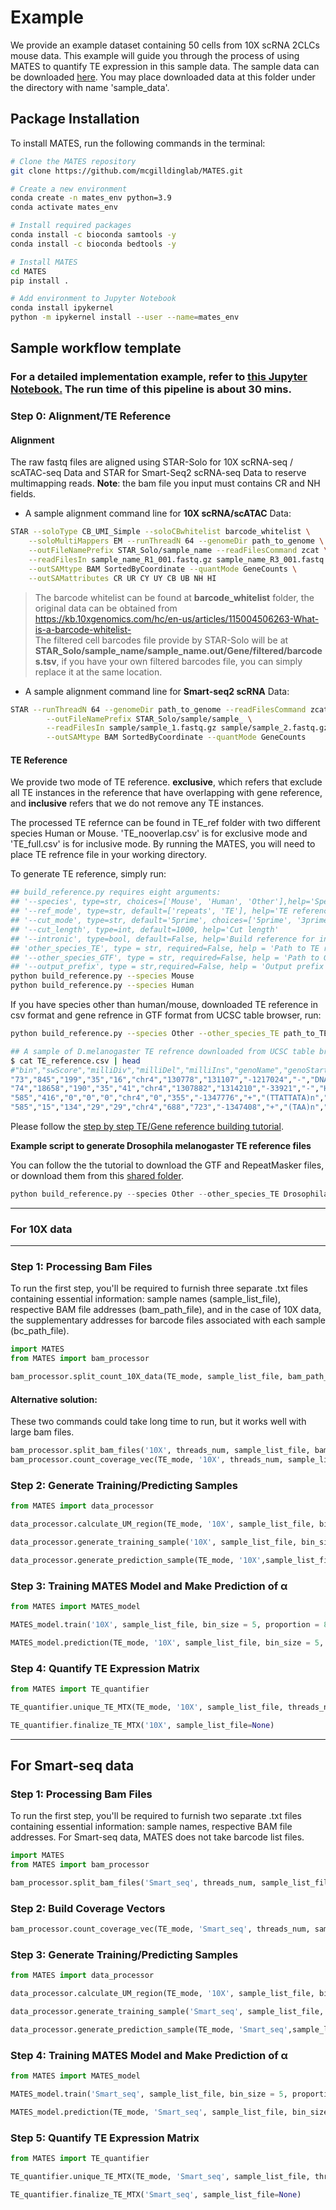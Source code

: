 # Example

We provide an example dataset containing 50 cells from 10X scRNA 2CLCs mouse data. This example will guide you through the process of using MATES to quantify TE expression in this sample data. The sample data can be downloaded [here](https://mcgill-my.sharepoint.com/:u:/g/personal/yumin_zheng_mail_mcgill_ca/ESmJrKvPuapBiuh7noTKksIBWosum5rswiG28Sgvb-IDUg?e=5sSfkZ). You may place downloaded data at this folder under the directory with name 'sample_data'.

## Package Installation

To install MATES, run the following commands in the terminal:

```sh
# Clone the MATES repository
git clone https://github.com/mcgilldinglab/MATES.git

# Create a new environment
conda create -n mates_env python=3.9
conda activate mates_env

# Install required packages
conda install -c bioconda samtools -y
conda install -c bioconda bedtools -y

# Install MATES
cd MATES
pip install .

# Add environment to Jupyter Notebook
conda install ipykernel
python -m ipykernel install --user --name=mates_env
```

## Sample workflow template

### For a detailed implementation example, refer to [this Jupyter Notebook.](https://github.com/mcgilldinglab/MATES/blob/main/example/sample_pipeline.ipynb) The run time of this pipeline is about 30 mins. 

### Step 0: Alignment/TE Reference
#### Alignment
The raw fastq files are aligned using STAR-Solo for 10X scRNA-seq / scATAC-seq Data and STAR for Smart-Seq2 scRNA-seq Data to reserve multimapping reads. 
**Note**: the bam file you input must contains CR and NH fields.

- A sample alignment command line for **10X scRNA/scATAC** Data:
```sh
STAR --soloType CB_UMI_Simple --soloCBwhitelist barcode_whitelist \
	--soloMultiMappers EM --runThreadN 64 --genomeDir path_to_genome \
	--outFileNamePrefix STAR_Solo/sample_name --readFilesCommand zcat \
	--readFilesIn sample_name_R1_001.fastq.gz sample_name_R3_001.fastq.gz sample_name_R2_001.fastq.gz \
	--outSAMtype BAM SortedByCoordinate --quantMode GeneCounts \
	--outSAMattributes CR UR CY UY CB UB NH HI
```
> The barcode whitelist can be found at **barcode_whitelist** folder, the original data can be obtained from  https://kb.10xgenomics.com/hc/en-us/articles/115004506263-What-is-a-barcode-whitelist- \
> The filtered cell barcodes file provide by STAR-Solo will be at **STAR_Solo/sample_name/sample_name.out/Gene/filtered/barcodes.tsv**, if you have your own filtered barcodes file, you can simply replace it at the same location.

- A sample alignment command line for **Smart-seq2 scRNA** Data:
```sh
STAR --runThreadN 64 --genomeDir path_to_genome --readFilesCommand zcat \
        --outFileNamePrefix STAR_Solo/sample/sample_ \
        --readFilesIn sample/sample_1.fastq.gz sample/sample_2.fastq.gz \
        --outSAMtype BAM SortedByCoordinate --quantMode GeneCounts
```
#### TE Reference
We provide two mode of TE reference. **exclusive**, which refers that exclude all TE instances in the reference that have overlapping with gene reference, and **inclusive** refers that we do not remove any TE instances.

The processed TE refernce can be found in TE_ref folder with two different species Human or Mouse. 'TE_nooverlap.csv' is for exclusive mode and 'TE_full.csv' is for inclusive mode. By running the MATES, you will need to place TE refrence file in your working directory.

To generate TE reference, simply run:
```sh
## build_reference.py requires eight arguments:
## '--species', type=str, choices=['Mouse', 'Human', 'Other'],help='Species type'
## '--ref_mode', type=str, default=['repeats', 'TE'], help='TE reference type'
## '--cut_mode', type=str, default='5prime', choices=['5prime', '3prime'], help='Cut mode'
## '--cut_length', type=int, default=1000, help='Cut length'
## '--intronic', type=bool, default=False, help='Build reference for intronic TE'
## 'other_species_TE', type = str, required=False, help = 'Path to TE reference'
## '--other_species_GTF', type = str, required=False, help = 'Path to GTF of the species'
## '--output_prefix', type = str,required=False, help = 'Output prefix'
python build_reference.py --species Mouse 
python build_reference.py --species Human
```
If you have species other than human/mouse, downloaded TE reference in csv format and gene refrence in GTF format from UCSC table browser, run:
```sh
python build_reference.py --species Other --other_species_TE path_to_TE_reference --other_species_GTF path_to_Gene_reference
```
```sh
## A sample of D.melanogaster TE refrence downloaded from UCSC table browser:
$ cat TE_reference.csv | head
#"bin","swScore","milliDiv","milliDel","milliIns","genoName","genoStart","genoEnd","genoLeft","strand","repName","repClass","repFamily","repStart","repEnd","repLeft","id"
"73","845","199","35","16","chr4","130778","131107","-1217024","-","DNAREP1_DM","RC","Helitron","-82","512","268","8"
"74","18658","190","35","41","chr4","1307882","1314210","-33921","-","HETA","LINE","Jockey","-1","6080","1","8"
"585","416","0","0","0","chr4","0","355","-1347776","+","(TTATTATA)n","Simple_repeat","Simple_repeat","1","355","0","8"
"585","15","134","29","29","chr4","688","723","-1347408","+","(TAA)n","Simple_repeat","Simple_repeat","1","35","0","8"
```
Please follow the [step by step TE/Gene reference building tutorial](https://github.com/mcgilldinglab/MATES/blob/main/tutorial/reference_downloading.md).

**Example script to generate Drosophila melanogaster TE reference files**

You can follow the the tutorial to download the GTF and RepeatMasker files, or download them from this [shared folder](https://mcgill-my.sharepoint.com/:f:/g/personal/yumin_zheng_mail_mcgill_ca/EirU-9fxxLdCrFYpAbzEOjwBa1TZI9YI4Ery7p3suZoZow?e=KXCHDW). 
```python
python build_reference.py --species Other --other_species_TE Drosophila_TE.csv --other_species_GTF dm6.ensGene.gtf
```
----
### For 10X data
----
### Step 1: Processing Bam Files
To run the first step, you'll be required to furnish three separate .txt files containing essential information: sample names (sample_list_file), respective BAM file addresses (bam_path_file), and in the case of 10X data, the supplementary addresses for barcode files associated with each sample (bc_path_file).
```python
import MATES
from MATES import bam_processor

bam_processor.split_count_10X_data(TE_mode, sample_list_file, bam_path_file, bc_path_file, bc_ind,TE_ref_path, num_threads)
```
#### Alternative solution:
These two commands could take long time to run, but it works well with large bam files.

```python
bam_processor.split_bam_files('10X', threads_num, sample_list_file, bam_path_file, bc_ind, bc_path_file)
bam_processor.count_coverage_vec(TE_mode, '10X', threads_num, sample_list_file, TE_ref_path, bc_path_file)
```

### Step 2: Generate Training/Predicting Samples
```python
from MATES import data_processor

data_processor.calculate_UM_region(TE_mode, '10X', sample_list_file, bin_size=5, proportion=80, ref_path = TE_ref_path, bc_path_file=bc_path_file)

data_processor.generate_training_sample('10X', sample_list_file, bin_size, proportion)

data_processor.generate_prediction_sample(TE_mode, '10X',sample_list_file, bin_size, proportion,ref_path=TE_ref_path, bc_path_file = bc_path_file)
```
### Step 3: Training MATES Model and Make Prediction of α
```python
from MATES import MATES_model

MATES_model.train('10X', sample_list_file, bin_size = 5, proportion = 80, BATCH_SIZE= 4096, AE_LR = 1e-4, MLP_LR = 1e-6, AE_EPOCHS = 200, MLP_EPOCHS = 200, DEVICE = 'cpu')

MATES_model.prediction(TE_mode, '10X', sample_list_file, bin_size = 5, proportion = 80, AE_trained_epochs = 200, MLP_trained_epochs = 200, DEVICE = 'cpu',ref_path = TE_ref_path)
```
### Step 4: Quantify TE Expression Matrix
```python
from MATES import TE_quantifier

TE_quantifier.unique_TE_MTX(TE_mode, '10X', sample_list_file, threads_num, bc_path_file)

TE_quantifier.finalize_TE_MTX('10X', sample_list_file=None)
```

----
For Smart-seq data
----

### Step 1: Processing Bam Files
To run the first step, you'll be required to furnish two separate .txt files containing essential information: sample names, respective BAM file addresses. For Smart-seq data, MATES does not take barcode list files.

```python
import MATES
from MATES import bam_processor

bam_processor.split_bam_files('Smart_seq', threads_num, sample_list_file, bam_path_file, bc_path_file=None)
```
### Step 2: Build Coverage Vectors
```python
bam_processor.count_coverage_vec(TE_mode, 'Smart_seq', threads_num, sample_list_file, bc_path_file=None)
```

### Step 3: Generate Training/Predicting Samples
```python
from MATES import data_processor

data_processor.calculate_UM_region(TE_mode, '10X', sample_list_file, bin_size=5, proportion=80, ref_path = TE_ref_path, bc_path_file=None)

data_processor.generate_training_sample('Smart_seq', sample_list_file, bin_size, proportion)

data_processor.generate_prediction_sample(TE_mode, 'Smart_seq',sample_list_file, bin_size, proportion,ref_path=TE_ref_path, bc_path_file = None)
```
### Step 4: Training MATES Model and Make Prediction of α
```python
from MATES import MATES_model

MATES_model.train('Smart_seq', sample_list_file, bin_size = 5, proportion = 80, BATCH_SIZE= 4096, AE_LR = 1e-4, MLP_LR = 1e-6, AE_EPOCHS = 200, MLP_EPOCHS = 200, DEVICE = 'cpu')

MATES_model.prediction(TE_mode, 'Smart_seq', sample_list_file, bin_size = 5, proportion = 80, AE_trained_epochs = 200, MLP_trained_epochs = 200, DEVICE = 'cpu',ref_path = TE_ref_path)
```
### Step 5: Quantify TE Expression Matrix
```python
from MATES import TE_quantifier

TE_quantifier.unique_TE_MTX(TE_mode, 'Smart_seq', sample_list_file, threads_num, bc_path_file=None)

TE_quantifier.finalize_TE_MTX('Smart_seq', sample_list_file=None)
```
